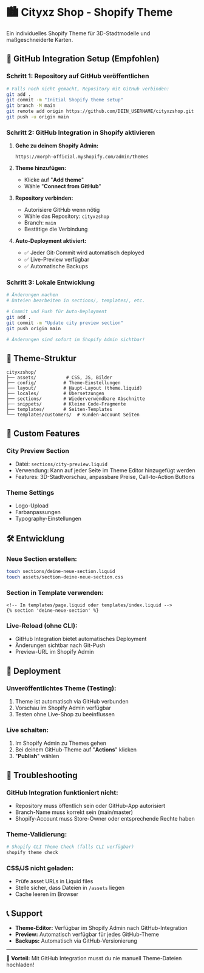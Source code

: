 # 🏙️ Cityxz Shop - Shopify Theme

Ein individuelles Shopify Theme für 3D-Stadtmodelle und maßgeschneiderte Karten.

## 🚀 GitHub Integration Setup (Empfohlen)

### **Schritt 1: Repository auf GitHub veröffentlichen**

```bash
# Falls noch nicht gemacht, Repository mit GitHub verbinden:
git add .
git commit -m "Initial Shopify theme setup"
git branch -M main
git remote add origin https://github.com/DEIN_USERNAME/cityxzshop.git
git push -u origin main
```

### **Schritt 2: GitHub Integration in Shopify aktivieren**

1. **Gehe zu deinem Shopify Admin:**
   ```
   https://morph-official.myshopify.com/admin/themes
   ```

2. **Theme hinzufügen:**
   - Klicke auf "**Add theme**"
   - Wähle "**Connect from GitHub**"

3. **Repository verbinden:**
   - Autorisiere GitHub wenn nötig
   - Wähle das Repository: `cityxzshop`
   - Branch: `main`
   - Bestätige die Verbindung

4. **Auto-Deployment aktiviert:**
   - ✅ Jeder Git-Commit wird automatisch deployed
   - ✅ Live-Preview verfügbar
   - ✅ Automatische Backups

### **Schritt 3: Lokale Entwicklung**

```bash
# Änderungen machen
# Dateien bearbeiten in sections/, templates/, etc.

# Commit und Push für Auto-Deployment
git add .
git commit -m "Update city preview section"
git push origin main

# Änderungen sind sofort im Shopify Admin sichtbar!
```

## 📁 Theme-Struktur

```
cityxzshop/
├── assets/           # CSS, JS, Bilder
├── config/          # Theme-Einstellungen
├── layout/          # Haupt-Layout (theme.liquid)
├── locales/         # Übersetzungen
├── sections/        # Wiederverwendbare Abschnitte
├── snippets/        # Kleine Code-Fragmente
├── templates/       # Seiten-Templates
└── templates/customers/  # Kunden-Account Seiten
```

## 🎨 Custom Features

### **City Preview Section**
- Datei: `sections/city-preview.liquid`
- Verwendung: Kann auf jeder Seite im Theme Editor hinzugefügt werden
- Features: 3D-Stadtvorschau, anpassbare Preise, Call-to-Action Buttons

### **Theme Settings**
- Logo-Upload
- Farbanpassungen
- Typography-Einstellungen

## 🛠️ Entwicklung

### **Neue Section erstellen:**
```bash
touch sections/deine-neue-section.liquid
touch assets/section-deine-neue-section.css
```

### **Section in Template verwenden:**
```liquid
<!-- In templates/page.liquid oder templates/index.liquid -->
{% section 'deine-neue-section' %}
```

### **Live-Reload (ohne CLI):**
- GitHub Integration bietet automatisches Deployment
- Änderungen sichtbar nach Git-Push
- Preview-URL im Shopify Admin

## 🚀 Deployment

### **Unveröffentlichtes Theme (Testing):**
1. Theme ist automatisch via GitHub verbunden
2. Vorschau im Shopify Admin verfügbar
3. Testen ohne Live-Shop zu beeinflussen

### **Live schalten:**
1. Im Shopify Admin zu Themes gehen
2. Bei deinem GitHub-Theme auf "**Actions**" klicken
3. "**Publish**" wählen

## 🔧 Troubleshooting

### **GitHub Integration funktioniert nicht:**
- Repository muss öffentlich sein oder GitHub-App autorisiert
- Branch-Name muss korrekt sein (main/master)
- Shopify-Account muss Store-Owner oder entsprechende Rechte haben

### **Theme-Validierung:**
```bash
# Shopify CLI Theme Check (falls CLI verfügbar)
shopify theme check
```

### **CSS/JS nicht geladen:**
- Prüfe asset URLs in Liquid files
- Stelle sicher, dass Dateien in `/assets` liegen
- Cache leeren im Browser

## 📞 Support

- **Theme-Editor:** Verfügbar im Shopify Admin nach GitHub-Integration
- **Preview:** Automatisch verfügbar für jedes GitHub-Theme
- **Backups:** Automatisch via GitHub-Versionierung

---

**🎉 Vorteil:** Mit GitHub Integration musst du nie manuell Theme-Dateien hochladen!